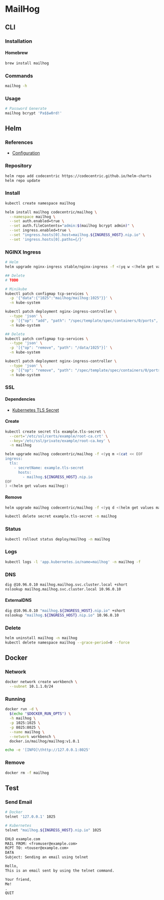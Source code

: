 # MailHog

## CLI

### Installation

#### Homebrew

```sh
brew install mailhog
```

### Commands

```sh
mailhog -h
```

### Usage

```sh
# Password Generate
mailhog bcrypt 'Pa$$w0rd!'
```

## Helm

### References

- [Configuration](https://github.com/codecentric/helm-charts/tree/master/charts/mailhog#configuration)

### Repository

```sh
helm repo add codecentric https://codecentric.github.io/helm-charts
helm repo update
```

### Install

```sh
kubectl create namespace mailhog
```

```sh
helm install mailhog codecentric/mailhog \
  --namespace mailhog \
  --set auth.enabled=true \
  --set auth.fileContents="admin:$(mailhog bcrypt admin)" \
  --set ingress.enabled=true \
  --set "ingress.hosts[0].host=mailhog.${INGRESS_HOST}.nip.io" \
  --set 'ingress.hosts[0].paths={/}'
```

### NGINX Ingress

```sh
# Helm
helm upgrade nginx-ingress stable/nginx-ingress -f <(yq w <(helm get values nginx-ingress) tcp.1025 mailhog/mailhog:1025)

## Delete
# TODO

# Minikube
kubectl patch configmap tcp-services \
  -p '{"data":{"1025":"mailhog/mailhog:1025"}}' \
  -n kube-system

kubectl patch deployment nginx-ingress-controller \
  --type 'json' \
  -p '[{"op": "add", "path": "/spec/template/spec/containers/0/ports", "value": [{"hostPort": 1025, "containerPort": 1025}]}]' \
  -n kube-system

## Delete
kubectl patch configmap tcp-services \
  --type 'json' \
  -p '[{"op": "remove", "path": "/data/1025"}]' \
  -n kube-system

kubectl patch deployment nginx-ingress-controller \
  --type 'json' \
  -p '[{"op": "remove", "path": "/spec/template/spec/containers/0/ports", "value": [{"hostPort": 1025, "containerPort": 1025}]}]' \
  -n kube-system
```

### SSL

#### Dependencies

- [Kubernetes TLS Secret](/k8s-tls-secret.md)

#### Create

```sh
kubectl create secret tls example.tls-secret \
  --cert='/etc/ssl/certs/example/root-ca.crt' \
  --key='/etc/ssl/private/example/root-ca.key' \
  -n mailhog
```

```sh
helm upgrade mailhog codecentric/mailhog -f <(yq m <(cat << EOF
ingress:
  tls:
    - secretName: example.tls-secret
      hosts:
        - mailhog.${INGRESS_HOST}.nip.io
EOF
) <(helm get values mailhog))
```

#### Remove

```sh
helm upgrade mailhog codecentric/mailhog -f <(yq d <(helm get values mailhog) ingress.tls)

kubectl delete secret example.tls-secret -n mailhog
```

### Status

```sh
kubectl rollout status deploy/mailhog -n mailhog
```

### Logs

```sh
kubectl logs -l 'app.kubernetes.io/name=mailhog' -n mailhog -f
```

### DNS

```sh
dig @10.96.0.10 mailhog.mailhog.svc.cluster.local +short
nslookup mailhog.mailhog.svc.cluster.local 10.96.0.10
```

#### ExternalDNS

```sh
dig @10.96.0.10 "mailhog.${INGRESS_HOST}.nip.io" +short
nslookup "mailhog.${INGRESS_HOST}.nip.io" 10.96.0.10
```

### Delete

```sh
helm uninstall mailhog -n mailhog
kubectl delete namespace mailhog --grace-period=0 --force
```

## Docker

### Network

```sh
docker network create workbench \
  --subnet 10.1.1.0/24
```

### Running

```sh
docker run -d \
  $(echo "$DOCKER_RUN_OPTS") \
  -h mailhog \
  -p 1025:1025 \
  -p 8025:8025 \
  --name mailhog \
  --network workbench \
  docker.io/mailhog/mailhog:v1.0.1
```

```sh
echo -e '[INFO]\thttp://127.0.0.1:8025'
```

### Remove

```sh
docker rm -f mailhog
```

## Test

### Send Email

```sh
# Docker
telnet '127.0.0.1' 1025

# Kubernetes
telnet "mailhog.${INGRESS_HOST}.nip.io" 1025
```

```txt
EHLO example.com
MAIL FROM: <fromuser@example.com>
RCPT TO: <touser@example.com>
DATA
Subject: Sending an email using telnet

Hello,
This is an email sent by using the telnet command.

Your friend,
Me!
.
QUIT
```
